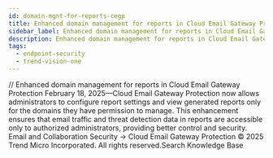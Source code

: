 ```yaml
---
id: domain-mgnt-for-reports-cegp
title: Enhanced domain management for reports in Cloud Email Gateway Protection
sidebar_label: Enhanced domain management for reports in Cloud Email Gateway Protection
description: Enhanced domain management for reports in Cloud Email Gateway Protection
tags:
  - endpoint-security
  - trend-vision-one
---
```


/*<![CDATA[*/ $('#title').html($('meta[name=map-description]').attr('content')); /*]]>*/ Enhanced domain management for reports in Cloud Email Gateway Protection February 18, 2025—Cloud Email Gateway Protection now allows administrators to configure report settings and view generated reports only for the domains they have permission to manage. This enhancement ensures that email traffic and threat detection data in reports are accessible only to authorized administrators, providing better control and security. Email and Collaboration Security → Cloud Email Gateway Protection © 2025 Trend Micro Incorporated. All rights reserved.Search Knowledge Base
